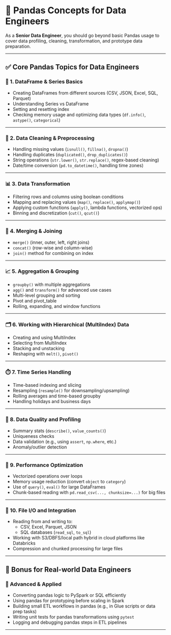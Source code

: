 # 🧠 Pandas Concepts for Data Engineers

As a **Senior Data Engineer**, you should go beyond basic Pandas usage to cover data profiling, cleaning, transformation, and prototype data preparation.

---

## ✅ Core Pandas Topics for Data Engineers

### 🧱 1. DataFrame & Series Basics
- Creating DataFrames from different sources (CSV, JSON, Excel, SQL, Parquet)
- Understanding Series vs DataFrame
- Setting and resetting index
- Checking memory usage and optimizing data types (`df.info()`, `astype()`, `categorical`)

---

### 🔄 2. Data Cleaning & Preprocessing
- Handling missing values (`isnull()`, `fillna()`, `dropna()`)
- Handling duplicates (`duplicated()`, `drop_duplicates()`)
- String operations (`str.lower()`, `str.replace()`, regex-based cleaning)
- Date/time conversion (`pd.to_datetime()`, handling time zones)

---

### 📊 3. Data Transformation
- Filtering rows and columns using boolean conditions
- Mapping and replacing values (`map()`, `replace()`, `applymap()`)
- Applying custom functions (`apply()`, lambda functions, vectorized ops)
- Binning and discretization (`cut()`, `qcut()`)

---

### 🔀 4. Merging & Joining
- `merge()` (inner, outer, left, right joins)
- `concat()` (row-wise and column-wise)
- `join()` method for combining on index

---

### 📈 5. Aggregation & Grouping
- `groupby()` with multiple aggregations
- `agg()` and `transform()` for advanced use cases
- Multi-level grouping and sorting
- Pivot and pivot_table
- Rolling, expanding, and window functions

---

### 🗂️ 6. Working with Hierarchical (MultiIndex) Data
- Creating and using MultiIndex
- Selecting from MultiIndex
- Stacking and unstacking
- Reshaping with `melt()`, `pivot()`

---

### ⏱️ 7. Time Series Handling
- Time-based indexing and slicing
- Resampling (`resample()` for downsampling/upsampling)
- Rolling averages and time-based groupby
- Handling holidays and business days

---

### 🧪 8. Data Quality and Profiling
- Summary stats (`describe()`, `value_counts()`)
- Uniqueness checks
- Data validation (e.g., using `assert`, `np.where`, etc.)
- Anomaly/outlier detection

---

### 🧮 9. Performance Optimization
- Vectorized operations over loops
- Memory usage reduction (convert `object` to `category`)
- Use of `query()`, `eval()` for large DataFrames
- Chunk-based reading with `pd.read_csv(..., chunksize=...)` for big files

---

### 📁 10. File I/O and Integration
- Reading from and writing to:
  - CSV, Excel, Parquet, JSON
  - SQL databases (`read_sql`, `to_sql`)
- Working with S3/DBFS/local path hybrid in cloud platforms like Databricks
- Compression and chunked processing for large files

---

## 💼 Bonus for Real-world Data Engineers

### 🚀 Advanced & Applied
- Converting pandas logic to PySpark or SQL efficiently
- Using pandas for prototyping before scaling in Spark
- Building small ETL workflows in pandas (e.g., in Glue scripts or data prep tasks)
- Writing unit tests for pandas transformations using `pytest`
- Logging and debugging pandas steps in ETL pipelines

---

